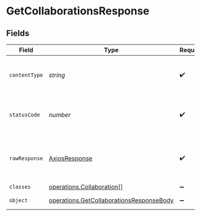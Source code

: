 # GetCollaborationsResponse


## Fields

| Field                                                                                                       | Type                                                                                                        | Required                                                                                                    | Description                                                                                                 |
| ----------------------------------------------------------------------------------------------------------- | ----------------------------------------------------------------------------------------------------------- | ----------------------------------------------------------------------------------------------------------- | ----------------------------------------------------------------------------------------------------------- |
| `contentType`                                                                                               | *string*                                                                                                    | :heavy_check_mark:                                                                                          | HTTP response content type for this operation                                                               |
| `statusCode`                                                                                                | *number*                                                                                                    | :heavy_check_mark:                                                                                          | HTTP response status code for this operation                                                                |
| `rawResponse`                                                                                               | [AxiosResponse](https://axios-http.com/docs/res_schema)                                                     | :heavy_check_mark:                                                                                          | Raw HTTP response; suitable for custom response parsing                                                     |
| `classes`                                                                                                   | [operations.Collaboration](../../../sdk/models/operations/collaboration.md)[]                               | :heavy_minus_sign:                                                                                          | Collaborations                                                                                              |
| `object`                                                                                                    | [operations.GetCollaborationsResponseBody](../../../sdk/models/operations/getcollaborationsresponsebody.md) | :heavy_minus_sign:                                                                                          | Error response.                                                                                             |